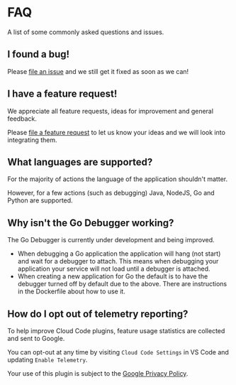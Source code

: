 # FAQ
A list of some commonly asked questions and issues.

## I found a bug!
Please [file an issue][1] and we still get it fixed as soon as we can! 

## I have a feature request!
We appreciate all feature requests, ideas for improvement and general feedback. 

Please [file a feature request][2] to let us know your ideas and we will look into integrating them.

## What languages are supported?
For the majority of actions the language of the application shouldn't matter. 

However, for a few actions (such as debugging) Java, NodeJS, Go and Python are supported.

## Why isn't the Go Debugger working?
The Go Debugger is currently under development and being improved.
- When debugging a Go application the application will hang (not start) and wait for a debugger to attach.  This means when debugging your application your service will not load until a debugger is attached.
- When creating a new application for Go the default is to have the debugger turned off by default due to the above.  There are instructions in the Dockerfile about how to use it.

## How do I opt out of telemetry reporting?
To help improve Cloud Code plugins, feature usage statistics are collected and sent to Google.

You can opt-out at any time by visiting `Cloud Code Settings` in VS Code and updating `Enable Telemetry`.

Your use of this plugin is subject to the [Google Privacy Policy][3].


[1]: https://github.com/GoogleCloudPlatform/cloud-code-vscode/issues/new?assignees=&labels=&template=bug_report.md&title=
[2]: https://github.com/GoogleCloudPlatform/cloud-code-vscode/issues/new?assignees=&labels=enhancement&template=feature_request.md&title=
[3]: https://policies.google.com/privacy



